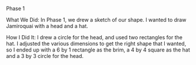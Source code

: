 Phase 1

What We Did:
In Phase 1, we drew a sketch of our shape. I wanted to draw Jamiroquai with a head and a hat.

How I Did It:
I drew a circle for the head, and used two rectangles for the hat. I adjusted the various dimensions to get the right shape that I wanted, so I ended up with a 6 by 1 rectangle as the brim, a 4 by 4 square as the hat and a 3 by 3 circle for the head.

